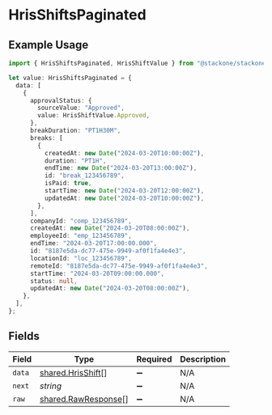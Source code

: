 # HrisShiftsPaginated

## Example Usage

```typescript
import { HrisShiftsPaginated, HrisShiftValue } from "@stackone/stackone-client-ts/sdk/models/shared";

let value: HrisShiftsPaginated = {
  data: [
    {
      approvalStatus: {
        sourceValue: "Approved",
        value: HrisShiftValue.Approved,
      },
      breakDuration: "PT1H30M",
      breaks: [
        {
          createdAt: new Date("2024-03-20T10:00:00Z"),
          duration: "PT1H",
          endTime: new Date("2024-03-20T13:00:00Z"),
          id: "break_123456789",
          isPaid: true,
          startTime: new Date("2024-03-20T12:00:00Z"),
          updatedAt: new Date("2024-03-20T10:00:00Z"),
        },
      ],
      companyId: "comp_123456789",
      createdAt: new Date("2024-03-20T08:00:00Z"),
      employeeId: "emp_123456789",
      endTime: "2024-03-20T17:00:00.000",
      id: "8187e5da-dc77-475e-9949-af0f1fa4e4e3",
      locationId: "loc_123456789",
      remoteId: "8187e5da-dc77-475e-9949-af0f1fa4e4e3",
      startTime: "2024-03-20T09:00:00.000",
      status: null,
      updatedAt: new Date("2024-03-20T08:00:00Z"),
    },
  ],
};
```

## Fields

| Field                                                             | Type                                                              | Required                                                          | Description                                                       |
| ----------------------------------------------------------------- | ----------------------------------------------------------------- | ----------------------------------------------------------------- | ----------------------------------------------------------------- |
| `data`                                                            | [shared.HrisShift](../../../sdk/models/shared/hrisshift.md)[]     | :heavy_minus_sign:                                                | N/A                                                               |
| `next`                                                            | *string*                                                          | :heavy_minus_sign:                                                | N/A                                                               |
| `raw`                                                             | [shared.RawResponse](../../../sdk/models/shared/rawresponse.md)[] | :heavy_minus_sign:                                                | N/A                                                               |